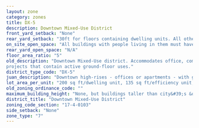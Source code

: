 ```yaml
---
layout: zone
category: zones
title: DX-5
description: Downtown Mixed-Use District
front_yard_setback: "None"
rear_yard_setback: "30ft for floors containing dwelling units. All others, none."
on_site_open_space: "All buildings with people living in them must have at least 36 sq ft of on-site open space per dwelling unit. (See 17-4-0410-A)"
rear_yard_open_space: "N/A"
floor_area_ratio: "5"
old_description: "Downtown Mixed-Use district. Accommodates office, commercial, public, institutional and residential development. The district promotes vertical mixed-use (residential/nonresidential) 
projects that contain active ground-floor uses."
district_type_code: "DX-5"
juan_description: "Downtown high-rises - offices or apartments - with ground-floor stores. Prevalent on the edges of Loop&#58; east of Dearborn Ave, in River North, the South Loop, and the West Loop."
lot_area_per_unit: "200 sq ft/dwelling unit, 135 sq ft/efficiency unit, 100 sq ft/SRO unit"
old_zoning_ordinance_code: ""
maximum_building_height: "None, but buildings taller than city&#39;s &quot;building height thresholds&quot; require Planned Development review."
district_title: "Downtown Mixed-Use District"
zoning_code_section: "17-4-0103"
side_setback: "None"
zone_type: "7"
---
```

